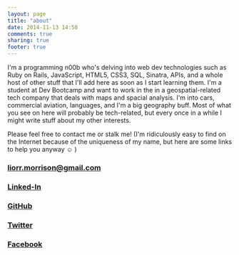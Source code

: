 ```yaml
---
layout: page
title: "about"
date: 2014-11-13 14:50
comments: true
sharing: true
footer: true
---
```

I'm a programming n00b who's delving into web dev technologies such as Ruby on Rails, JavaScript, HTML5, CSS3, SQL, Sinatra, APIs, and a whole host of other stuff that I'll add here as soon as I start learning them. I'm a student at Dev Bootcamp and want to work in the in a geospatial-related tech company that deals with maps and spacial analysis. I'm into cars, commercial aviation, languages, and I'm a big geography buff. Most of what you see on here will probably be tech-related, but every once in a while I might write stuff about my other interests.

Please feel free to contact me or stalk me! (I'm ridiculously easy to find on the Internet because of the uniqueness of my name, but here are some links to help you anyway :relaxed: )

### [liorr.morrison@gmail.com](mailto:liorr.morrison@gmail.com)

### [Linked-In](https://www.linkedin.com/in/liorrm)

### [GitHub](https://github.com/liorrm)

### [Twitter](https://twitter.com/liorrm)

### [Facebook](https://www.facebook.com/liorrm)



